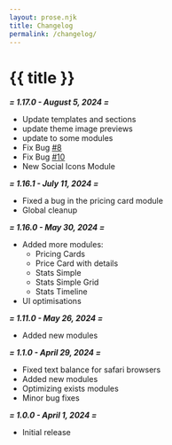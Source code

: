 ```yaml
---
layout: prose.njk
title: Changelog
permalink: /changelog/
---
```


# {{ title }}

***= 1.17.0 - August 5, 2024 =***

- Update templates and sections
- update theme image previews
- update to some modules
- Fix Bug [#8](https://github.com/freshjuice-dev/freshjuice-hubspot-theme/issues/8)
- Fix Bug [#10](https://github.com/freshjuice-dev/freshjuice-hubspot-theme/issues/10)
- New Social Icons Module

***= 1.16.1 - July 11, 2024 =***

- Fixed a bug in the pricing card module
- Global cleanup

***= 1.16.0 - May 30, 2024 =***

- Added more modules:
  - Pricing Cards
  - Price Card with details
  - Stats Simple
  - Stats Simple Grid
  - Stats Timeline
- UI optimisations

***= 1.11.0 - May 26, 2024 =***

- Added new modules

***= 1.1.0 - April 29, 2024 =***

- Fixed text balance for safari browsers
- Added new modules
- Optimizing exists modules
- Minor bug fixes

***= 1.0.0 - April 1, 2024 =***

- Initial release
